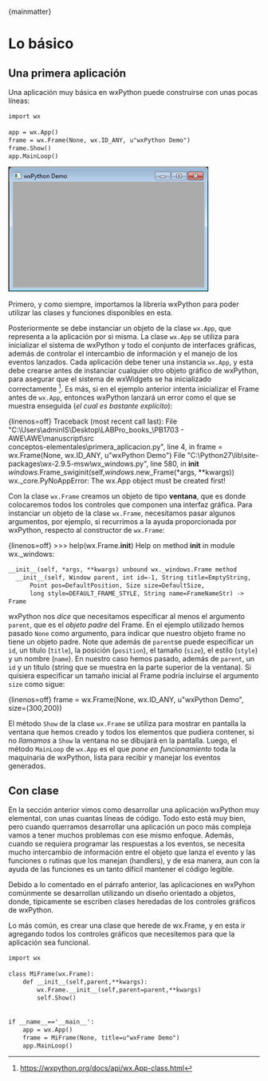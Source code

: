 {mainmatter}

# Lo básico

## Una primera aplicación

Una aplicación muy básica en wxPython puede construirse con unas pocas líneas:

    import wx

    app = wx.App()
    frame = wx.Frame(None, wx.ID_ANY, u"wxPython Demo")
    frame.Show()
    app.MainLoop()

![Imagen 01](images/conceptos-elementales/primera_aplicacion.png)

Primero, y como siempre, importamos la librería wxPython para poder utilizar 
las clases y funciones disponibles en esta. 

Posteriormente se debe instanciar un objeto de la clase `wx.App`, que representa 
a la aplicación por si misma. La clase `wx.App` se utiliza para inicializar 
el sistema de wxPython y todo el conjunto de interfaces gráficas, además de controlar 
el intercambio de información y el manejo de los eventos lanzados. 
Cada aplicación debe tener una instancia `wx.App`, y esta debe crearse antes de 
instanciar cualquier otro objeto gráfico de wxPython, para asegurar que el 
sistema de wxWidgets se ha inicializado correctamente [^wxapp]. Es más, si en el ejemplo 
anterior intenta inicializar el Frame antes de `wx.App`, entonces wxPython lanzará un 
error como el que se muestra enseguida (*el cual es bastante explícito*):

{linenos=off}
    Traceback (most recent call last):
      File "C:\Users\adminIS\Desktop\LABPro\_books_\PB1703 - AWE\AWE\manuscript\src\
    conceptos-elementales\primera_aplicacion.py", line 4, in <module>
        frame = wx.Frame(None, wx.ID_ANY, u"wxPython Demo")
      File "C:\Python27\lib\site-packages\wx-2.9.5-msw\wx\_windows.py", line 580, in
     __init__
        _windows_.Frame_swiginit(self,_windows_.new_Frame(*args, **kwargs))
    wx._core.PyNoAppError: The wx.App object must be created first!

[^wxapp]: https://wxpython.org/docs/api/wx.App-class.html

Con la clase `wx.Frame` creamos un objeto de tipo **ventana**, que es donde colocaremos 
todos los controles que componen una interfaz gráfica. Para instanciar un objeto de la clase 
`wx.Frame`, necesitamos pasar algunos argumentos, por ejemplo, si recurrimos a la ayuda 
proporcionada por wxPython, respecto al constructor de `wx.Frame`:

{linenos=off}
    >>> help(wx.Frame.__init__)
    Help on method __init__ in module wx._windows:

    __init__(self, *args, **kwargs) unbound wx._windows.Frame method
      __init__(self, Window parent, int id=-1, String title=EmptyString, 
          Point pos=DefaultPosition, Size size=DefaultSize, 
          long style=DEFAULT_FRAME_STYLE, String name=FrameNameStr) -> Frame


wxPython nos *dice* que necesitamos especificar al menos el argumento `parent`, que es 
el *objeto padre* del Frame. En el ejemplo utilizado hemos pasado `None` como argumento, 
para indicar que nuestro objeto frame no tiene un objeto padre. Note que además de 
`parent`se puede especificar un `id`, un título (`title`), la posición (`position`), 
el tamaño (`size`), el estilo (`style`) y un nombre (`name`). En nuestro caso 
hemos pasado, además de `parent`, un `id` y un título (string que se muestra en la parte 
superior de la ventana). Si quisiera especificar un tamaño inicial al Frame podría incluirse 
el argumento `size` como sigue:


{linenos=off}
    frame = wx.Frame(None, wx.ID_ANY, u"wxPython Demo", size=(300,200))


El método `Show` de la clase `wx.Frame` se utiliza para mostrar en pantalla la ventana que hemos 
creado y todos los elementos que pudiera contener, si no *llamamos* a `Show` la ventana no 
se dibujará en la pantalla. Luego, el método `MainLoop` de `wx.App` es el que *pone en funcionamiento* 
toda la maquinaria de wxPython, lista para recibir y manejar los eventos generados.

## Con clase

En la sección anterior vimos como desarrollar una aplicación wxPython muy elemental, con unas 
cuantas líneas de código. Todo esto está muy bien, pero cuando querramos desarrollar una 
aplicación un poco más compleja vamos a tener muchos problemas con ese mismo enfoque. 
Además, cuando se requiera programar las respuestas a los eventos, se necesita mucho 
intercambio de información entre el objeto que lanza el evento y las funciones o rutinas 
que los manejan (handlers), y de esa manera, aun con la ayuda de las funciones es un tanto 
difícil mantener el código legible.

Debido a lo comentado en el párrafo anterior, las aplicaciones en wxPyhon comúnmente 
se desarrollan utilizando un diseño orientado a objetos, donde, típicamente se escriben 
clases heredadas de los controles gráficos de wxPython.

Lo más común, es crear una clase que herede de wx.Frame, y en esta ir agregando todos 
los controles gráficos que necesitemos para que la aplicación sea funcional.


    import wx

    class MiFrame(wx.Frame):
        def __init__(self,parent,**kwargs):
            wx.Frame.__init__(self,parent=parent,**kwargs)
            self.Show()


    if __name__=='__main__':
        app = wx.App()
        frame = MiFrame(None, title=u"wxFrame Demo")
        app.MainLoop()


